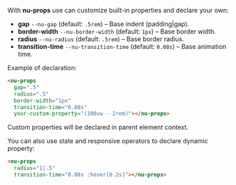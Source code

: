 With **nu-props** use can customize built-in properties and declare your own:

* **gap** `--nu-gap` (default: `.5rem`) – Base indent (padding|gap).
* **border-width** `--nu-border-width` (default: `1px`) – Base border width.
* **radius** `--nu-radius` (default: `.5rem`) – Base border radius.
* **transition-time** `--nu-transition-time` (default: `0.08s`) – Base animation time.

Example of declaration:

```html
<nu-props
  gap=".5"
  radius=".5"
  border-width="1px"
  transition-time="0.08s"
  your-custom-property="(100vw - 2rem)"></nu-props>
```

Custom properties will be declared in parent element context.

You can also use state and responsive operators to declare dynamic property:

```html
<nu-props
  radius="1|.5"
  transition-time="0.08s :hover[0.2s]"></nu-props>
```
